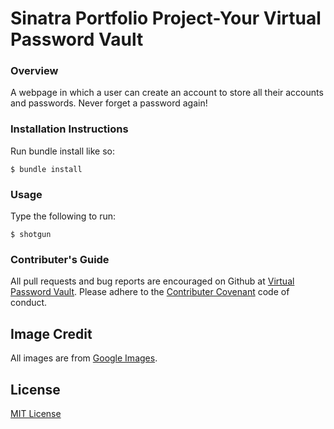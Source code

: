 # Sinatra Portfolio Project-Your Virtual Password Vault
### Overview

A webpage in which a user can create an account to store all their accounts and passwords. Never forget a password again!


### Installation Instructions

Run bundle install like so: 

```
$ bundle install 

```

### Usage

Type the following to run: 

```
$ shotgun
```

### Contributer's Guide

All pull requests and bug reports are encouraged on Github at [Virtual Password Vault](https://github.com/mariamfh9/Sinatra_Portfolio_Project_Passwords). Please adhere to the [Contributer Covenant](https://www.contributor-covenant.org/version/1/4/code-of-conduct/) code of conduct. 

## Image Credit 

All images are from [Google Images](https://images.google.com/).

## License

[MIT License](https://opensource.org/licenses/MIT)

